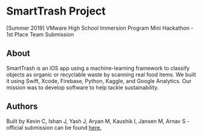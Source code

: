 # SmartTrash Project

[Summer 2019] VMware High School Immersion Program Mini Hackathon - 1st Place Team Submission

## About
SmartTrash is an iOS app using a machine-learning framework to classify objects as organic or recyclable waste by scanning real food items. We built it using Swift, Xcode, Firebase, Python, Kaggle, and Google Analytics. Our mission was to develop software to help tackle sustainability.

## Authors
Built by Kevin C, Ishan J, Yash J, Aryan M, Kaushik I, Jansen M, Arnav S - official submission can be found [here.](https://www.youtube.com/watch?v=nLJatRdyQJY)
